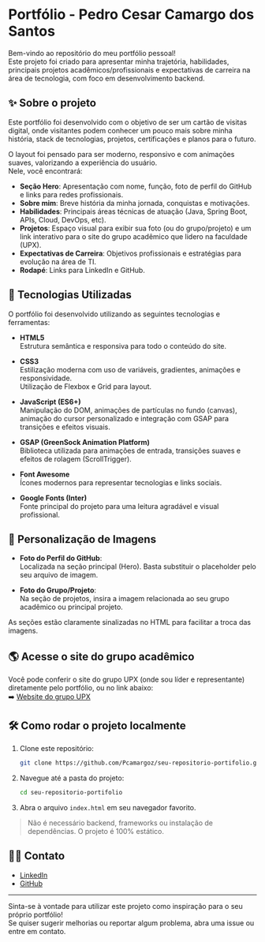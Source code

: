 # Portfólio - Pedro Cesar Camargo dos Santos

Bem-vindo ao repositório do meu portfólio pessoal!  
Este projeto foi criado para apresentar minha trajetória, habilidades, principais projetos acadêmicos/profissionais e expectativas de carreira na área de tecnologia, com foco em desenvolvimento backend.

## ✨ Sobre o projeto

Este portfólio foi desenvolvido com o objetivo de ser um cartão de visitas digital, onde visitantes podem conhecer um pouco mais sobre minha história, stack de tecnologias, projetos, certificações e planos para o futuro.

O layout foi pensado para ser moderno, responsivo e com animações suaves, valorizando a experiência do usuário.  
Nele, você encontrará:

- **Seção Hero**: Apresentação com nome, função, foto de perfil do GitHub e links para redes profissionais.
- **Sobre mim**: Breve história da minha jornada, conquistas e motivações.
- **Habilidades**: Principais áreas técnicas de atuação (Java, Spring Boot, APIs, Cloud, DevOps, etc).
- **Projetos**: Espaço visual para exibir sua foto (ou do grupo/projeto) e um link interativo para o site do grupo acadêmico que lidero na faculdade (UPX).
- **Expectativas de Carreira**: Objetivos profissionais e estratégias para evolução na área de TI.
- **Rodapé**: Links para LinkedIn e GitHub.

## 🚀 Tecnologias Utilizadas

O portfólio foi desenvolvido utilizando as seguintes tecnologias e ferramentas:

- **HTML5**  
  Estrutura semântica e responsiva para todo o conteúdo do site.

- **CSS3**  
  Estilização moderna com uso de variáveis, gradientes, animações e responsividade.  
  Utilização de Flexbox e Grid para layout.

- **JavaScript (ES6+)**  
  Manipulação do DOM, animações de partículas no fundo (canvas), animação do cursor personalizado e integração com GSAP para transições e efeitos visuais.

- **GSAP (GreenSock Animation Platform)**  
  Biblioteca utilizada para animações de entrada, transições suaves e efeitos de rolagem (ScrollTrigger).

- **Font Awesome**  
  Ícones modernos para representar tecnologias e links sociais.

- **Google Fonts (Inter)**  
  Fonte principal do projeto para uma leitura agradável e visual profissional.

## 📸 Personalização de Imagens

- **Foto do Perfil do GitHub**:  
  Localizada na seção principal (Hero). Basta substituir o placeholder pelo seu arquivo de imagem.

- **Foto do Grupo/Projeto**:  
  Na seção de projetos, insira a imagem relacionada ao seu grupo acadêmico ou principal projeto.

As seções estão claramente sinalizadas no HTML para facilitar a troca das imagens.

## 🌎 Acesse o site do grupo acadêmico

Você pode conferir o site do grupo UPX (onde sou líder e representante) diretamente pelo portfólio, ou no link abaixo:  
➡️ [Website do grupo UPX](https://pcamargoz.github.io/Website-linksupx/)

## 🛠️ Como rodar o projeto localmente

1. Clone este repositório:
   ```bash
   git clone https://github.com/Pcamargoz/seu-repositorio-portifolio.git
   ```
2. Navegue até a pasta do projeto:
   ```bash
   cd seu-repositorio-portifolio
   ```
3. Abra o arquivo `index.html` em seu navegador favorito.

> Não é necessário backend, frameworks ou instalação de dependências. O projeto é 100% estático.

## 👨‍💻 Contato

- [LinkedIn](https://www.linkedin.com/in/pedro-cesar-camargo/)
- [GitHub](https://github.com/Pcamargoz)

---

Sinta-se à vontade para utilizar este projeto como inspiração para o seu próprio portfólio!  
Se quiser sugerir melhorias ou reportar algum problema, abra uma issue ou entre em contato.
